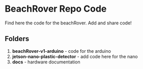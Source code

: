 # BeachRover Repo Code
Find here the code for the beachRover. Add and share code!
## Folders

1. **beachRover-v1-arduino** - code for the arduino
2. **jetson-nano-plastic-detector** - add code here for the nano
3. **docs** - hardware documentation